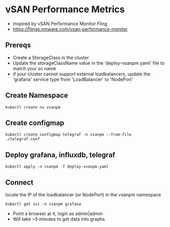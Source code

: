# vSAN Performance Metrics
* Inspired by vSAN Performance Monitor Fling
* https://flings.vmware.com/vsan-performance-monitor


## Prereqs
* Create a StorageClass in the cluster
* Update the storageClassName value in the 'deploy-vsanpm.yaml' file to match your sc name
* if your cluster cannot support external loadbalancers, update the 'grafana' service type from 'LoadBalancer' to 'NodePort'

## Create Namespace
```
kubectl create ns vsanpm
```
## Create configmap
```
kubectl create configmap telegraf -n vsanpm --from-file ./telegraf.conf
```

## Deploy grafana, influxdb, telegraf
```
kubectl apply -n vsanpm -f deploy-vsanpm.yaml
```

## Connect
locate the IP of the loadbalancer (or NodePort) in the vsanpm namespace
```
kubectl get svc -n vsanpm grafana
```

* Point a browser at it, login as admin|admin
* Will take ~5 minutes to get data into graphs
